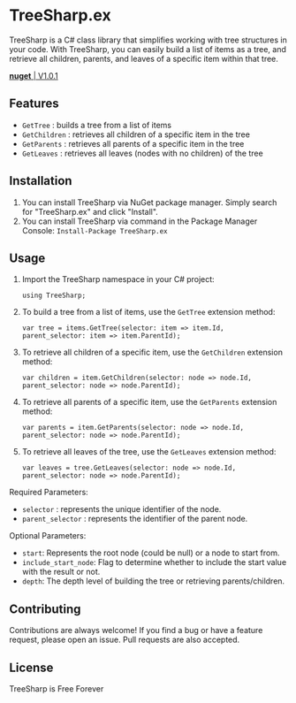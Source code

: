 # TreeSharp.ex

TreeSharp is a C# class library that simplifies working with tree structures in your code. With TreeSharp, you can easily build a list of items as a tree, and retrieve all children, parents, and leaves of a specific item within that tree.

[**nuget** | V1.0.1](https://www.nuget.org/packages/TreeSharp.ex)

## Features

- `GetTree` : builds a tree from a list of items
- `GetChildren` : retrieves all children of a specific item in the tree
- `GetParents` : retrieves all parents of a specific item in the tree
- `GetLeaves` : retrieves all leaves (nodes with no children) of the tree

## Installation

1. You can install TreeSharp via NuGet package manager. Simply search for "TreeSharp.ex" and click "Install".
2. You can install TreeSharp via command in the Package Manager Console: `Install-Package TreeSharp.ex`

## Usage

1. Import the TreeSharp namespace in your C# project:

    `using TreeSharp;`

2. To build a tree from a list of items, use the `GetTree` extension method:

    `var tree = items.GetTree(selector: item => item.Id, parent_selector: item => item.ParentId);`

3. To retrieve all children of a specific item, use the `GetChildren` extension method:

    `var children = item.GetChildren(selector: node => node.Id, parent_selector: node => node.ParentId);`

4. To retrieve all parents of a specific item, use the `GetParents` extension method:

    `var parents = item.GetParents(selector: node => node.Id, parent_selector: node => node.ParentId);`

5. To retrieve all leaves of the tree, use the `GetLeaves` extension method:

    `var leaves = tree.GetLeaves(selector: node => node.Id, parent_selector: node => node.ParentId);`

Required Parameters:

- `selector` : represents the unique identifier of the node.
- `parent_selector` : represents the identifier of the parent node.

Optional Parameters:

- `start`: Represents the root node (could be null) or a node to start from.
- `include_start_node`: Flag to determine whether to include the start value with the result or not.
- `depth`: The depth level of building the tree or retrieving parents/children.

## Contributing

Contributions are always welcome! If you find a bug or have a feature request, please open an issue. Pull requests are also accepted.

## License

TreeSharp is Free Forever
